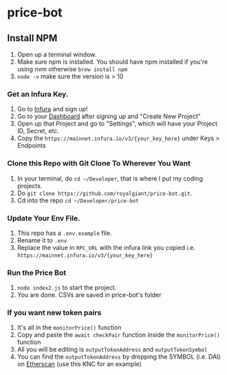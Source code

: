 # price-bot

## Install NPM

1. Open up a terminal window.
2. Make sure npm is installed. You should have npm installed if you're using nvm otherwise `brew install npm`
3. `node -v` make sure the version is > 10

### Get an Infura Key.

1. Go to [Infura](https://infura.io/dashboard/ethereum) and sign up!
2. Go to your [Dashboard](https://infura.io/dashboard/ethereum) after signing up and "Create New Project"
3. Open up that Project and go to "Settings", which will have your Project ID, Secret, etc.
4. Copy the `https://mainnet.infura.io/v3/{your_key_here}` under Keys > Endpoints

### Clone this Repo with Git Clone To Wherever You Want
1. In your terminal, do `cd ~/Developer`, that is where I put my coding projects.
2. Do `git clone https://github.com/royalgiant/price-bot.git`.
3. Cd into the repo `cd ~/Developer/price-bot`

### Update Your Env File.
1. This repo has a `.env.example` file.
2. Rename it to `.env`
3. Replace the value in `RPC_URL` with the infura link you copied i.e. `https://mainnet.infura.io/v3/{your_key_here}` 

### Run the Price Bot
1. `node index2.js` to start the project.
2. You are done. CSVs are saved in price-bot's folder

### If you want new token pairs
1. It's all in the `monitorPrice()` function
2. Copy and paste the `await checkPair` function inside the `monitorPrice()` function
3. All you will be editing is `outputTokenAddress` and `outputTokenSymbol`
4. You can find the `outputTokenAddress` by dropping the SYMBOL (i.e. DAI) on [Etherscan](https://etherscan.io/token/0xdd974d5c2e2928dea5f71b9825b8b646686bd200) (use this KNC for an example)